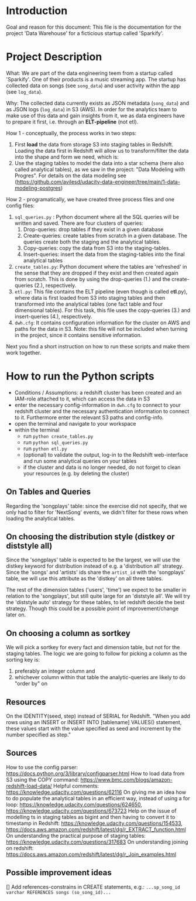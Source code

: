 # Introduction
Goal and reason for this document: This file is the documentation for the project 'Data Warehouse' for a ficticious startup called 'Sparkify'.

# Project Description
What: We are part of the data engineering teem from a startup called 'Sparkify'. One of their products is a music streaming app. The startup has collected data on songs (see `song_data`) and user activity within the app (see `log_data`).

Why: The collected data currently exists as JSON metadata (`song_data`)  and as JSON logs (`log_data`) in S3 (AWS). In order for the analytics team to make use of this data and gain insights from it, we as data engineers have to prepare it first, i.e. through an **ELT-pipeline** (not etl).

How 1 - conceptually, the process works in two steps:
1. First **load** the data from storage S3 into staging tables in Redshift. Loading the data first in Redshift will allow us to transform/filter the data into the shape and form we need, which is:
2. Use the staging tables to model the data into a star schema (here also called analytical tables), as we saw in the project: "Data Modeling with Progres". For details on the data modeling see (https://github.com/avilesd/udacity-data-engineer/tree/main/1-data-modeling-postgres)

How 2 - programatically, we have created three process files and one config files:
1. `sql_queries.py` : Python document where all the SQL queries will be written and saved. There are four clusters of queries:
    1. Drop-queries: drop tables if they exist in a given database
    2. Create-queries: create tables from scratch in a given database. The queries create both the staging and the analytical tables.
    3. Copy-queries: copy the data from S3 into the staging-tables.
    4. Insert-queries: insert the data from the staging-tables into the final analytical tables
2. `create_tables.py`: Python document where the tables are 'refreshed' in the sense that they are dropped if they exist and then created again from scratch. This is done by using the drop-queries (1.) and the create-queries (2.), respectively.
3. `etl.py`: This file contains the ELT pipeline (even though is called e**tl**.py), where data is first loaded from S3 into staging tables and then transformed into the analytical tables (one fact table and four dimensional tables). For this task, this file uses the copy-queries (3.) and insert-queries (4.), respectively.
4. `dwh.cfg`: It contains configuration information for the cluster on AWS and paths for the data in S3. Note: this file will not be included when turning in the project, since it contains sensitive information. 

Next you find a short instruction on how to run these scripts and make them work together.

# How to run the Python scripts
- Conditions / Assumptions: a redshift cluster has been created and an IAM-role attached to it, which can access the data in S3
- enter the necessary config-information in `dwh.cfg` to connect to your redshift cluster and the necessary authentication information to connect to it. Furthermore enter the relevant S3 paths and config-info.
- open the terminal and navigate to your workspace
- within the terminal
    - run `python create_tables.py`
    - run `python sql_queries.py`
    - run `python etl.py`
    - (optional) to validate the output, log-in to the Redshift web-interface and run some analytical queries on your tables
    - if the cluster and data is no longer needed, do not forget to clean your resources (e.g. by deleting the cluster)

## On Tables and Queries
Regarding the 'songplays' table: since the exercise did not specify, that we only had to filter for 'NextSong' events, we didn't filter for these rows when loading the analytical tables.

## On choosing the distribution style (distkey or diststyle all)
Since the 'songplays' table is expected to be the largest, we will use the distkey keyword for distribution instead of e.g. a 'distribution all' strategy. Since the 'songs' and 'artists' ids share the ``artist_id`` with the 'songplays' table, we will use this attribute as the 'distkey' on all three tables.

The rest of the dimension tables ('users', 'time') we expect to be smaller in relation to the 'songplays', but still quite large for an 'diststyle all'. We will try the 'diststyle auto' strategy for these tables, to let redshift decide the best strategy. Though this could be a possible point of improvement/change later on.

## On choosing a column as sortkey
We will pick a sortkey for every fact and dimension table, but not for the staging tables. The logic we are going to follow for picking a column as the sorting key is:
1. preferably an integer column and
2. whichever column within that table the analytic-queries are likely to do "order by" on

## Resources
On the IDENTITY(seed, step) instead of SERIAL for Redshift.
"When you add rows using an INSERT or INSERT INTO [tablename] VALUES() statement, these values start with the value specified as seed and increment by the number specified as step."

## Sources
How to use the config parser: https://docs.python.org/3/library/configparser.html
How to load data from S3 using the COPY command: https://www.bmc.com/blogs/amazon-redshift-load-data/
Helpful comments: https://knowledge.udacity.com/questions/62116
On giving me an idea how to do populate the analytical tables in an efficient way, instead of using a for loop: https://knowledge.udacity.com/questions/624650, https://knowledge.udacity.com/questions/673723
Help on the issue of modelling ts in staging tables as bigint and then having to convert it to timestamp in Redshift: https://knowledge.udacity.com/questions/154533, https://docs.aws.amazon.com/redshift/latest/dg/r_EXTRACT_function.html
On understanding the practical purpose of staging tables: https://knowledge.udacity.com/questions/317683
On understanding joining on redshift: https://docs.aws.amazon.com/redshift/latest/dg/r_Join_examples.html

## Possible improvement ideas
[] Add references-constrains in CREATE statements, e.g.: `...sp_song_id varchar REFERENCES songs (so_song_id)...`
